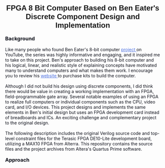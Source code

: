 <h1 style="text-align: center;"><span style="font-size: 18pt; font-family: tahoma, arial, helvetica, sans-serif;">FPGA 8 Bit Computer Based on Ben Eater's Discrete Component Design and Implementation</span></h1>
<h3 style="color: #0e101a; background: transparent; margin-top: 0pt; margin-bottom: 0pt;"><span style="color: #0e101a; background: transparent; margin-top: 0pt; margin-bottom: 0pt;" data-preserver-spaces="true">Background</span></h3>
<p style="color: #0e101a; background: transparent; margin-top: 0pt; margin-bottom: 0pt;"><span style="color: #0e101a; background: transparent; margin-top: 0pt; margin-bottom: 0pt;" data-preserver-spaces="true">&nbsp;</span></p>
<p style="color: #0e101a; background: transparent; margin-top: 0pt; margin-bottom: 0pt;"><span style="color: #0e101a; background: transparent; margin-top: 0pt; margin-bottom: 0pt;" data-preserver-spaces="true">Like many people who found Ben Eater's 8-bit computer&nbsp;</span><a class="editor-rtfLink" style="color: #0e101a; background: transparent; margin-top: 0pt; margin-bottom: 0pt; ; color: #4a6ee0;" href="https://www.youtube.com/playlist?list=PLowKtXNTBypGqImE405J2565dvjafglHU" target="_blank" rel="noopener"><span style="color: #0e101a; background: transparent; margin-top: 0pt; margin-bottom: 0pt; ; color: #4a6ee0;" data-preserver-spaces="true">project&nbsp;</span></a><span style="color: #0e101a; background: transparent; margin-top: 0pt; margin-bottom: 0pt;" data-preserver-spaces="true">on YouTube, the series was highly informative and engaging, and it inspired me to take on this project. Ben's approach to building his 8-bit computer and his logical, linear, and realistic style of explaining concepts have motivated many to understand computers and what makes them work. I encourage you to review his&nbsp;</span><a class="editor-rtfLink" style="color: #0e101a; background: transparent; margin-top: 0pt; margin-bottom: 0pt; ; color: #4a6ee0;" href="https://eater.net/8bit/" target="_blank" rel="noopener"><span style="color: #0e101a; background: transparent; margin-top: 0pt; margin-bottom: 0pt; ; color: #4a6ee0;" data-preserver-spaces="true">website&nbsp;</span></a><span style="color: #0e101a; background: transparent; margin-top: 0pt; margin-bottom: 0pt;" data-preserver-spaces="true">to purchase kits to build the computer.</span></p>
<p style="color: #0e101a; background: transparent; margin-top: 0pt; margin-bottom: 0pt;"><span style="color: #0e101a; background: transparent; margin-top: 0pt; margin-bottom: 0pt;" data-preserver-spaces="true">&nbsp;</span></p>
<p style="color: #0e101a; background: transparent; margin-top: 0pt; margin-bottom: 0pt;"><span style="color: #0e101a; background: transparent; margin-top: 0pt; margin-bottom: 0pt;" data-preserver-spaces="true">Although I did not build his design using discrete components, I did think there would be value in creating a working implementation with an FPGA, field-programmable gate array. Several notable examples of using an FPGA to realize full computers or individual components such as the CPU, video card, and I/O devices. This project designs and implements the same elements in Ben's initial design but uses an FPGA development card instead of breadboards and ICs. An exciting challenge and complementary project to the original design.</span></p>
<p style="color: #0e101a; background: transparent; margin-top: 0pt; margin-bottom: 0pt;"><span style="color: #0e101a; background: transparent; margin-top: 0pt; margin-bottom: 0pt;" data-preserver-spaces="true">&nbsp;</span></p>
<p style="color: #0e101a; background: transparent; margin-top: 0pt; margin-bottom: 0pt;"><span style="color: #0e101a; background: transparent; margin-top: 0pt; margin-bottom: 0pt;" data-preserver-spaces="true">The following description includes the original Verilog source code and top-level constraint files for the Terasic FPGA DE10-Lite development board, utilizing a MAX10 FPGA from Alterra. This repository contains the source files and the project archives from Altera's Quartus Prime software.</span></p>
<p style="color: #0e101a; background: transparent; margin-top: 0pt; margin-bottom: 0pt;"><span style="color: #0e101a; background: transparent; margin-top: 0pt; margin-bottom: 0pt;" data-preserver-spaces="true">&nbsp;</span></p>
<h3 style="color: #0e101a; background: transparent; margin-top: 0pt; margin-bottom: 0pt;"><span style="color: #0e101a; background: transparent; margin-top: 0pt; margin-bottom: 0pt;" data-preserver-spaces="true">Approach</span></h3>
